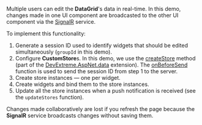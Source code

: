 Multiple users can edit the **DataGrid**'s data in real-time. In this demo, changes made in one UI component are broadcasted to the other UI component via the <a href="https://dotnet.microsoft.com/apps/aspnet/signalr" target="blank">SignalR</a> service.

To implement this functionality:

1. Generate a session ID used to identify widgets that should be edited simultaneously (`groupId` in this demo).
1. Configure **CustomStore**s. In this demo, we use the <a href="https://github.com/DevExpress/DevExtreme.AspNet.Data/blob/master/docs/client-side-with-jquery.md#api-reference" target="_blank">createStore</a> method (part of the <a href="https://github.com/DevExpress/DevExtreme.AspNet.Data" target="_blank">DevExtreme.AspNet.data</a> extension). The <a href="https://github.com/DevExpress/DevExtreme.AspNet.Data/blob/master/docs/client-side-with-jquery.md#api-reference" target="blank">onBeforeSend</a> function is used to send the session ID from step 1 to the server.
1. Create store instances — one per widget.
1. Create widgets and bind them to the store instances.
1. Update all the store instances when a push notification is received (see the `updateStores` function).

Changes made collaboratively are lost if you refresh the page because the **SignalR** service broadcasts changes without saving them.